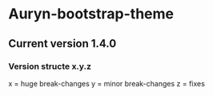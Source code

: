 # Auryn-bootstrap-theme

## Current version **1.4.0**

### Version structe x.y.z

x = huge break-changes
y = minor break-changes
z = fixes
